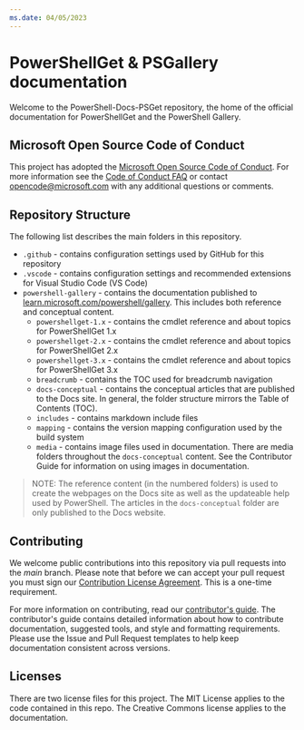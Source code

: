 ```yaml
---
ms.date: 04/05/2023
---
```

# PowerShellGet & PSGallery documentation

Welcome to the PowerShell-Docs-PSGet repository, the home of the official
documentation for PowerShellGet and the PowerShell Gallery.

## Microsoft Open Source Code of Conduct

This project has adopted the [Microsoft Open Source Code of Conduct][05]. For more information see
the [Code of Conduct FAQ][06] or contact [opencode@microsoft.com][07] with any additional questions
or comments.

<!--
## PowerShell Updatable Help (CabGen) CI Build Status

[![Build Status](https://apidrop.visualstudio.com/Content%20CI/_apis/build/status/PROD/CabGen(PowerShell_Updatable_Help)/GitHub_MicrosoftDocs_PowerShell-Docs/6ff7e8c3-dfc6-3ebd-da5a-d5e2ff43de8f_cabgen_Publish-Updatable-Help?repoName=MicrosoftDocs%2FPowerShell-Docs&branchName=live)](https://apidrop.visualstudio.com/Content%20CI/_build/latest?definitionId=5076&repoName=MicrosoftDocs%2FPowerShell-Docs&branchName=live)
 -->

## Repository Structure

The following list describes the main folders in this repository.

- `.github` - contains configuration settings used by GitHub for this repository
- `.vscode` - contains configuration settings and recommended extensions for Visual Studio Code (VS
  Code)
- `powershell-gallery` - contains the documentation published to
  [learn.microsoft.com/powershell/gallery][04]. This includes both reference and conceptual content.
  - `powershellget-1.x` - contains the cmdlet reference and about topics for PowerShellGet 1.x
  - `powershellget-2.x` - contains the cmdlet reference and about topics for PowerShellGet 2.x
  - `powershellget-3.x` - contains the cmdlet reference and about topics for PowerShellGet 3.x
  - `breadcrumb` - contains the TOC used for breadcrumb navigation
  - `docs-conceptual` - contains the conceptual articles that are published to the Docs site. In
    general, the folder structure mirrors the Table of Contents (TOC).
  - `includes` - contains markdown include files
  - `mapping` - contains the version mapping configuration used by the build system
  - `media` - contains image files used in documentation. There are media folders throughout the
    `docs-conceptual` content. See the Contributor Guide for information on using images in
    documentation.

> NOTE: The reference content (in the numbered folders) is used to create the webpages on the Docs
> site as well as the updateable help used by PowerShell. The articles in the `docs-conceptual`
> folder are only published to the Docs website.

## Contributing

We welcome public contributions into this repository via pull requests into the _main_ branch.
Please note that before we can accept your pull request you must sign our
[Contribution License Agreement][03]. This is a one-time requirement.

For more information on contributing, read our [contributor's guide][01]. The contributor's guide
contains detailed information about how to contribute documentation, suggested tools, and style and
formatting requirements. Please use the Issue and Pull Request templates to help keep documentation
consistent across versions.

## Licenses

There are two license files for this project. The MIT License applies to the code contained in this
repo. The Creative Commons license applies to the documentation.

<!-- updated link references -->
[01]: https://aka.ms/PSDocsContributor
[03]: https://cla.microsoft.com/
[04]: https://learn.microsoft.com/powershell/gallery/
[05]: https://opensource.microsoft.com/codeofconduct/
[06]: https://opensource.microsoft.com/codeofconduct/faq/
[07]: mailto:opencode@microsoft.com

